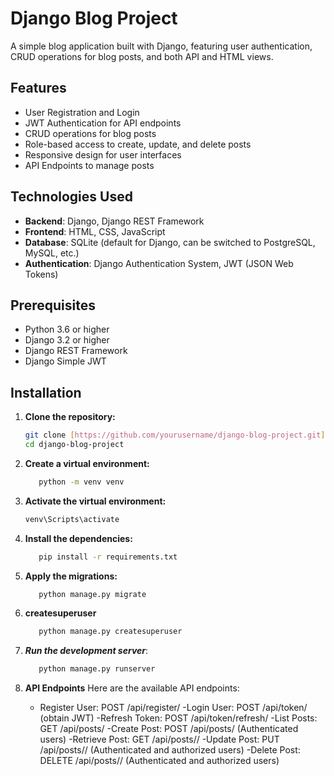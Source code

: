 # Django Blog Project

A simple blog application built with Django, featuring user authentication, CRUD operations for blog posts, and both API and HTML views.

## Features

- User Registration and Login
- JWT Authentication for API endpoints
- CRUD operations for blog posts
- Role-based access to create, update, and delete posts
- Responsive design for user interfaces
- API Endpoints to manage posts

## Technologies Used

- **Backend**: Django, Django REST Framework
- **Frontend**: HTML, CSS, JavaScript
- **Database**: SQLite (default for Django, can be switched to PostgreSQL, MySQL, etc.)
- **Authentication**: Django Authentication System, JWT (JSON Web Tokens)

## Prerequisites

- Python 3.6 or higher
- Django 3.2 or higher
- Django REST Framework
- Django Simple JWT

## Installation

1. **Clone the repository:**

   ```bash
   git clone [https://github.com/yourusername/django-blog-project.git](https://github.com/akshayambulgekar/Blog_Project.git)
   cd django-blog-project

2. **Create a virtual environment:**
   ```bash
      python -m venv venv


3. **Activate the virtual environment:**
  
   ```bash
   venv\Scripts\activate


4. **Install the dependencies:**
   
   ```bash
      pip install -r requirements.txt


5. **Apply the migrations:**

   ```bash
      python manage.py migrate
6. **createsuperuser**
   ```bash
      python manage.py createsuperuser

7. ***Run the development server***:
   ```bash
      python manage.py runserver

8. **API Endpoints**
   Here are the available API endpoints:
   - Register User: POST /api/register/
   -Login User: POST /api/token/ (obtain JWT)
   -Refresh Token: POST /api/token/refresh/
   -List Posts: GET /api/posts/
   -Create Post: POST /api/posts/ (Authenticated users)
   -Retrieve Post: GET /api/posts/<id>/
   -Update Post: PUT /api/posts/<id>/ (Authenticated and authorized users)
   -Delete Post: DELETE /api/posts/<id>/ (Authenticated and authorized users)



